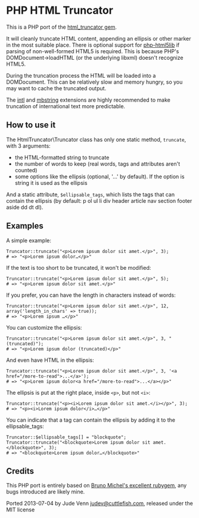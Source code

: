 PHP HTML Truncator
==================

This is a PHP port of the [html_truncator gem](https://github.com/nono/HTML-Truncator).

It will cleanly truncate HTML content, appending an ellipsis or other marker in the most
suitable place.
There is optional support for [php-html5lib](https://github.com/electrolinux/php-html5lib) if parsing
of non-well-formed HTML5 is required. This is because PHP's DOMDocument->loadHTML (or the underlying libxml) doesn't recognize HTML5.

During the truncation process the HTML will be loaded into a DOMDocument. This can be relatively slow and memory hungry, so you may want to cache the truncated output.

The [intl](http://php.net/intl) and [mbstring](http://php.net/mbstring) extensions are highly recommended to make truncation of international text more predictable.

How to use it
-------------

The HtmlTruncator\Truncator class has only one static method, `truncate`, with 3 arguments:

* the HTML-formatted string to truncate
* the number of words to keep (real words, tags and attributes aren't counted)
* some options like the ellipsis (optional, '…' by default). If the option is string it is used as the ellipsis

And a static attribute, `$ellipsable_tags`, which lists the tags that can contain the ellipsis
(by default: p ol ul li div header article nav section footer aside dd dt dl).

Examples
--------

A simple example:

    Truncator::truncate("<p>Lorem ipsum dolor sit amet.</p>", 3);
    # => "<p>Lorem ipsum dolor…</p>"

If the text is too short to be truncated, it won't be modified:

    Truncator::truncate("<p>Lorem ipsum dolor sit amet.</p>", 5);
    # => "<p>Lorem ipsum dolor sit amet.</p>"

If you prefer, you can have the length in characters instead of words:

    Truncator::truncate("<p>Lorem ipsum dolor sit amet.</p>", 12, array('length_in_chars' => true));
    # => "<p>Lorem ipsum …</p>"

You can customize the ellipsis:

    Truncator::truncate("<p>Lorem ipsum dolor sit amet.</p>", 3, " (truncated)");
    # => "<p>Lorem ipsum dolor (truncated)</p>"

And even have HTML in the ellipsis:

    Truncator::truncate("<p>Lorem ipsum dolor sit amet.</p>", 3, '<a href="/more-to-read">...</a>');
    # => "<p>Lorem ipsum dolor<a href="/more-to-read">...</a></p>"

The ellipsis is put at the right place, inside `<p>`, but not `<i>`:

    Truncator::truncate("<p><i>Lorem ipsum dolor sit amet.</i></p>", 3);
    # => "<p><i>Lorem ipsum dolor</i>…</p>"

You can indicate that a tag can contain the ellipsis by adding it to the ellipsable_tags:

    Truncator::$ellipsable_tags[] = "blockquote";
    Truncator::truncate("<blockquote>Lorem ipsum dolor sit amet.</blockquote>", 3);
    # => "<blockquote>Lorem ipsum dolor…</blockquote>"


Credits
-------

This PHP port is entirely based on [Bruno Michel's excellent rubygem](https://github.com/nono/HTML-Truncator), any
bugs introduced are likely mine.

Ported 2013-07-04 by Jude Venn <judev@cuttlefish.com>, released under the MIT license

